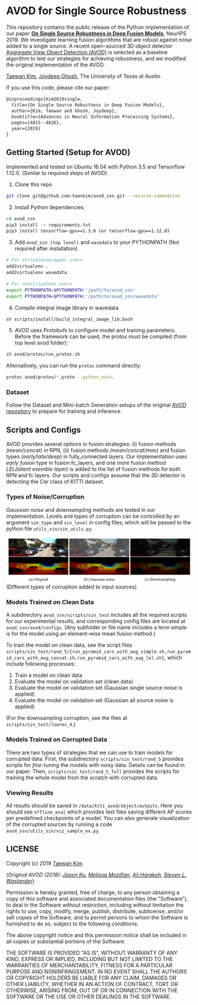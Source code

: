 # AVOD for Single Source Robustness
This repository contains the public release of the Python implementation of our paper [**On Single Source Robustness in Deep Fusion Models**](https://papers.nips.cc/paper/8728-on-single-source-robustness-in-deep-fusion-models), NeurIPS 2019. We investigate learning fusion algorithms that are robust against noise added to a single source. A recent open-sourced 3D object detector [Aggregate View Object Detection (AVOD)](https://github.com/kujason/avod) is selected as a baseline algorithm to test our strategies for achieving robustness, and we modified the original implementation of the AVOD.

[Taewan Kim](https://sites.google.com/a/utexas.edu/twankim), [Joydeep Ghosh](https://www.ideal.ece.utexas.edu/ghosh/), The University of Texas at Austin

If you use this code, please cite our paper:
```
@inproceedings{kim2019single,
  title={On Single Source Robustness in Deep Fusion Models},
  author={Kim, Taewan and Ghosh, Joydeep},
  booktitle={Advances in Neural Information Processing Systems},
  pages={4815--4826},
  year={2019}
}
```

## Getting Started (Setup for AVOD)
Implemented and tested on Ubuntu 16.04 with Python 3.5 and Tensorflow 1.12.0.
(Similar to required steps of AVOD)

1. Clone this repo
```bash
git clone git@github.com:twankim/avod_ssn.git --recurse-submodules
```

2. Install Python dependencies
```bash
cd avod_ssn
pip3 install -r requirements.txt
pip3 install tensorflow-gpu==1.3.0 (or tensorflow-gpu==1.12.0)
```

3. Add `avod_ssn (top level)` and `wavedata` to your PYTHONPATH (Not required after installation)
```bash
# For virtualenvwrapper users
add2virtualenv .
add2virtualenv wavedata
```

```bash
# For nonvirtualenv users
export PYTHONPATH=$PYTHONPATH:'/path/to/avod_ssn'
export PYTHONPATH=$PYTHONPATH:'/path/to/avod_ssn/wavedata'
```

4. Compile integral image library in wavedata
```bash
sh scripts/install/build_integral_image_lib.bash
```

5. AVOD uses Protobufs to configure model and training parameters. Before the framework can be used, the protos must be compiled (from top level avod folder):
```bash
sh avod/protos/run_protoc.sh
```

Alternatively, you can run the `protoc` command directly:
```bash
protoc avod/protos/*.proto --python_out=.
```

### Dataset
Follow the Dataset and Mini-batch Generation setups of the original [AVOD repository](https://github.com/kujason/avod) to prepare for training and inference.

## Scripts and Configs
AVOD provides several options in fusion strategies: (i) fusion methods *(mean/concat)* in RPN, (ii) fusion methods *(mean/concat/max)* and fusion types *(early/late/deep)* in fully_connected layers. Our implementation uses *early fusion* type in fusion fc_layers, and one more fusion method *LEL(latent esemble layer)* is added to the list of fusion methods for both RPN and fc layers. Our scripts and configs assume that the 3D detector is detecting the *Car* class of KITTI dataset. 

### Types of Noise/Corruption
*Gaussian noise* and *downsampling* methods are tested in our implementation. Levels and types of corruption can be controlled by an argument `sin_type` and `sin_level` in config files, which will be passed to the python file `utils_sin/sin_utils.py`.

![Corrupted samples](images/fig_corrupted_samples.png)
(Different types of corruption added to input sources)

### Models Trained on Clean Data
A subdirectory `avod_ssn/scripts/sin_test` includes all the required scripts for our experimental results, and corresponding config files are located at `avod_ssn/avod/configs`. (Any subfolder or file name includes a term *simple* is for the model using an element-wise mean fusion method.) 

To train the model on clean data, see the script files `scripts/sin_test/rand_5/{run_pyramid_cars_with_aug_simple.sh,run_pyramid_cars_with_aug_concat.sh,run_pyramid_cars_with_aug_lel.sh}`, which include following processes:
1. Train a model on clean data
2. Evaluate the model on validation set (clean data)
3. Evaluate the model on validation set (Gaussian single source noise is applied)
4. Evaluate the model on validation set (Gaussian all source noise is applied)

(For the downsampling corruption, see the files at `scripts/sin_test/lowres_4`.)

### Models Trained on Corrupted Data
There are two types of strategies that we can use to train models for corrupted data. First, the subdirectory `scripts/sin_test/rand_5` provides scripts for *fine-tuning* the models with noisy data. Details can be found in our paper. Then, `scripts/sin_test/rand_5_full` provides the scripts for training the whole model from the scratch with corrupted data.

### Viewing Results
All results should be saved in `/data/ktti_avod/object/outputs`. Here you should see `offline_eval` which provides text files saving different AP scores per predefined checkpoints of a model. You can also generate visualization of the corrupted sources by running a code `avod_ssn/utils_sin/viz_sample_ex.py`.

## LICENSE
Copyright (c) 2019 [Taewan Kim](https://sites.google.com/a/utexas.edu/twankim)

(*Original AVOD (2018): [Jason Ku](https://github.com/kujason), [Melissa Mozifian](https://github.com/melfm), [Ali Harakeh](www.aharakeh.com), [Steven L. Waslander](http://wavelab.uwaterloo.ca)*)

Permission is hereby granted, free of charge, to any person obtaining a copy
of this software and associated documentation files (the "Software"), to deal
in the Software without restriction, including without limitation the rights
to use, copy, modify, merge, publish, distribute, sublicense, and/or sell
copies of the Software, and to permit persons to whom the Software is
furnished to do so, subject to the following conditions:

The above copyright notice and this permission notice shall be included in all
copies or substantial portions of the Software.

THE SOFTWARE IS PROVIDED "AS IS", WITHOUT WARRANTY OF ANY KIND, EXPRESS OR
IMPLIED, INCLUDING BUT NOT LIMITED TO THE WARRANTIES OF MERCHANTABILITY,
FITNESS FOR A PARTICULAR PURPOSE AND NONINFRINGEMENT. IN NO EVENT SHALL THE
AUTHORS OR COPYRIGHT HOLDERS BE LIABLE FOR ANY CLAIM, DAMAGES OR OTHER
LIABILITY, WHETHER IN AN ACTION OF CONTRACT, TORT OR OTHERWISE, ARISING FROM,
OUT OF OR IN CONNECTION WITH THE SOFTWARE OR THE USE OR OTHER DEALINGS IN THE
SOFTWARE.
